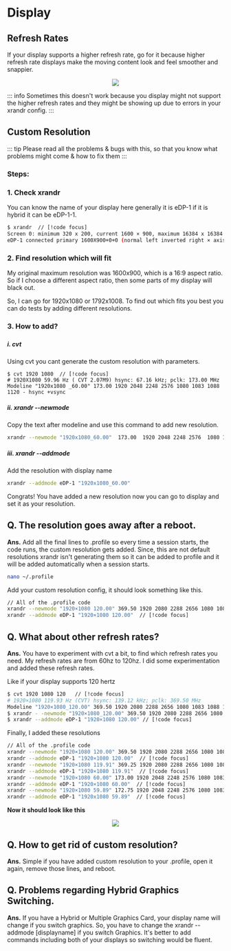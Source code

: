 # Display

## Refresh Rates

If your display supports a higher refresh rate, go for it because higher refresh rate displays make the moving content look and feel smoother and snappier.

<p align="center">
    <img src="https://i.imgur.com/NQrnAYo.png">
</p>

::: info
Sometimes this doesn't work because you display might not support the higher refresh rates and they might be showing up due to errors in your xrandr config.
:::

## Custom Resolution <Badge type="danger" text="caution" />

::: tip
Please read all the problems & bugs with this, so that you know what problems might come & how to fix them
:::

### Steps:

###

### 1. Check xrandr

You can know the name of your display here generally it is eDP-1 if it is hybrid it can be eDP-1-1.

```sh
$ xrandr  // [!code focus]
Screen 0: minimum 320 x 200, current 1600 × 900, maximum 16384 x 16384
eDP-1 connected primary 1600X900+0+0 (normal left inverted right × axis y axis) 473mm x 296mm
```

### 2. Find resolution which will fit

My original maximum resolution was 1600x900, which is a 16:9 aspect ratio. So if I choose a different aspect ratio, then some parts of my display will black out.

So, I can go for 1920x1080 or 1792x1008. To find out which fits you best you can do tests by adding different resolutions.

### 3. How to add?

###

##### i. cvt

Using cvt you cant generate the custom resolution with parameters.

```sh{3}
$ cvt 1920 1080  // [!code focus] 
# 1920X1080 59.96 Hz ( CVT 2.07M9) hsync: 67.16 kHz; pclk: 173.00 MHz
Modeline "1920x1080 _60.00" 173.00 1920 2048 2248 2576 1080 1083 1088 1120 - hsync +vsync
```

##### ii. xrandr --newmode

Copy the text after modeline and use this command to add new resolution.

```sh
xrandr --newmode "1920x1080_60.00"  173.00  1920 2048 2248 2576  1080 1083 1088 1120 -hsync +vsync
```

##### iii. xrandr --addmode

Add the resolution with display name

```sh
xrandr --addmode eDP-1 "1920x1080_60.00"
```

Congrats! You have added a new resolution now you can go to display and set it as your resolution.

## Q. The resolution goes away after a reboot.

**Ans.** Add all the final lines to .profile so every time a session starts, the code runs, the custom resolution gets added. Since, this are not default resolutions xrandr isn't generating them so it can be added to profile and it will be added automatically when a session starts.

```sh
nano ~/.profile
```

Add your custom resolution config, it should look something like this.

```sh
// All of the .profile code
xrandr --newmode "1920×1080 120.00" 369.50 1920 2080 2288 2656 1080 1083 1088 1160 -hsync +vsync  // [!code focus]
xrandr --addmode eDP-1 "1920×1080 120.00"  // [!code focus]
```

## Q. What about other refresh rates?

**Ans.** You have to experiment with cvt a bit, to find which refresh rates you need. My refresh rates are from 60hz to 120hz. I did some experimentation and added these refresh rates.

Like if your display supports 120 hertz

```sh
$ cvt 1920 1080 120   // [!code focus]
# 1920×1080 119.93 Hz (CVT) hsync: 139.12 kHz; pclk: 369.50 MHz
Modeline "1920×1080_120.00" 369.50 1920 2080 2288 2656 1080 1083 1088 1160 -hsync +vsync
$ xrandr - -newmode "1920×1080_120.00" 369.50 1920 2080 2288 2656 1080 1083 1088 1160 -hsvnc +vsvnc  // [!code focus]
$ xrandr --addmode eDP-1 "1920×1080 120.00" // [!code focus]
```

Finally, I added these resolutions

```sh
// All of the .profile code
xrandr --newmode "1920×1080 120.00" 369.50 1920 2080 2288 2656 1080 1083 1088 1160 -hsync +vsync  // [!code focus]
xrandr --addmode eDP-1 "1920×1080 120.00"  // [!code focus]
xrandr --newmode "1920×1080 119.91" 369.25 1920 2080 2288 2656 1080 1083 1088 1160 -hsync +vsync  // [!code focus]
xrandr --addmode eDP-1 "1920×1080 119.91"  // [!code focus]
xrandr --newmode "1920×1080 60.00" 173.00 1920 2048 2248 2576 1080 1083 1088 1120 -hsync +vsync  // [!code focus]
xrandr --addmode eDP-1 "1920×1080 60.00"  // [!code focus]
xrandr --newmode "1920×1080 59.89" 172.75 1920 2048 2248 2576 1080 1083 1088 1120 -hsync +vsync  // [!code focus]
xrandr --addmode eDP-1 "1920x1080 59.89"  // [!code focus]
```

**Now it should look like this**

<p align="center">
    <img src="https://i.imgur.com/8xftL67.png)">
</p>

## Q. How to get rid of custom resolution?

**Ans.** Simple if you have added custom resolution to your .profile, open it again, remove those lines, and reboot.

## Q. Problems regarding Hybrid Graphics Switching.

**Ans.** If you have a Hybrid or Multiple Graphics Card, your display name will change if you switch graphics. So, you have to change the xrandr --addmode [displayname] if you switch Graphics. It's better to add commands including both of your displays so switching would be fluent.
